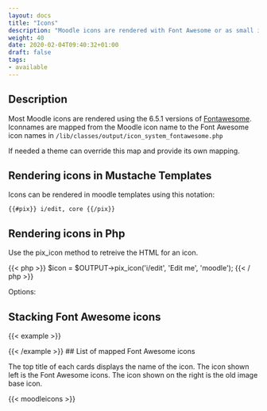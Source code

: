 ```yaml
---
layout: docs
title: "Icons"
description: "Moodle icons are rendered with Font Awesome or as small images"
weight: 40
date: 2020-02-04T09:40:32+01:00
draft: false
tags:
- available
---
```


## Description

Most Moodle icons are rendered using the 6.5.1 versions of [Fontawesome](https://fontawesome.com/v6/search). Iconnames are mapped from the Moodle icon name to the Font Awesome icon names in `/lib/classes/output/icon_system_fontawesome.php`

If needed a theme can override this map and provide its own mapping.

## Rendering icons in Mustache Templates

Icons can be rendered in moodle templates using this notation:

```{{#pix}} i/edit, core {{/pix}}```

## Rendering icons in Php

Use the pix_icon method to retreive the HTML for an icon.

{{< php >}}
    $icon = $OUTPUT->pix_icon('i/edit', 'Edit me', 'moodle');
{{< / php >}}

Options:

## Stacking Font Awesome icons

{{< example >}}
<span class="fa-stack fa-lg">
  <i class="fa-solid fa-comment fa-stack-2x"></i>
  <i class="fa-solid fa-thumbs-up fa-stack-1x fa-inverse"></i>
</span>

<span class="fa-stack fa-2x">
    <i class="fa-solid fa-camera fa-stack-1x"></i>
    <i class="fa-solid fa-ban fa-stack-2x" style="color:Tomato"></i>
</span>

<span class="fa-stack fa-2x">
    <i class="fa-solid fa-square fa-stack-2x"></i>
    <i class="fa-solid fa-terminal fa-stack-1x fa-inverse"></i>
</span>

<span class="fa-stack fa-4x">
    <i class="fa-solid fa-square fa-stack-2x"></i>
    <i class="fa-solid fa-terminal fa-stack-1x fa-inverse"></i>
</span>
{{< /example >}}
## List of mapped Font Awesome icons

The top title of each cards displays the name of the icon. The icon shown left is the Font Awesome icons. The icon shown on the right is the old image base icon.

{{< moodleicons >}}
